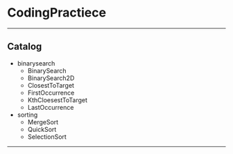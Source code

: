 # CodingPractiece
---
## Catalog
- binarysearch
   - BinarySearch
   - BinarySearch2D
   - ClosestToTarget
   - FirstOccurrence
   - KthCloesestToTarget
   - LastOccurrence
- sorting
   - MergeSort
   - QuickSort
   - SelectionSort
---
